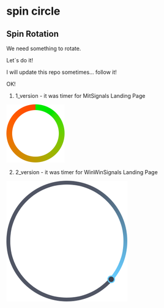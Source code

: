 # spin circle
## Spin Rotation
 We need something to rotate.

 Let`s do it!

I will update this repo sometimes... follow it!

OK!

1. 1_version - it was timer for MitSignals Landing Page

![circle](color-circle.png "circle")

2. 2_version - it was timer for WinWinSignals Landing Page

![timer circle](timer.png "timer circle")
